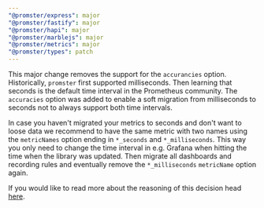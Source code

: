 ```yaml
---
"@promster/express": major
"@promster/fastify": major
"@promster/hapi": major
"@promster/marblejs": major
"@promster/metrics": major
"@promster/types": patch
---
```


This major change removes the support for the `accurancies` option. Historically, `promster` first supported milliseconds. Then learning that seconds is the default time interval in the Prometheus community. The `accuracies` option was added to enable a soft migration from milliseconds to seconds not to always support both time intervals.

In case you haven't migrated your metrics to seconds and don't want to loose data we recommend to have the same metric with two names using the `metricNames` option ending in `*_seconds` and `*_milliseconds`. This way you only need to change the time interval in e.g. Grafana when hitting the time when the library was updated. Then migrate all dashboards and recording rules and eventually remove the `*_milliseconds` `metricName` option again.

If you would like to read more about the reasoning of this decision head [here](https://www.robustperception.io/who-wants-seconds).

